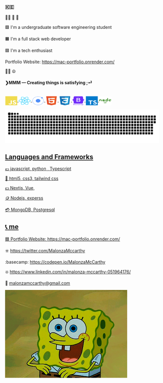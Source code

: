 ### 	:kenya:
:pirate_flag: :crossed_flags: :checkered_flag:


:green_square: I'm a undergraduate software engineering student

:orange_square: I'm a full stack web developer

:blue_square: I'm a tech enthusiast

Portfolio Website: https://mac-portfolio.onrender.com/

:pirate_flag: :peace_symbol: 



#### ❯MMM — Creating things is satisfying ;⏎

<div>
  <a href="https://github.com/MalonzaMcCarthy">
  <!--<img height="180em" src="https://github-readme-stats.vercel.app/api?username=MalonzaMcCarthy&show_icons=true&theme=transparent&include_all_commits=true&count_private=true"/>-->
  <!--<img height="180em" src="https://github-readme-stats.vercel.app/api/top-langs/?username=MalonzaMcCarthy&layout=compact&langs_count=8&theme=transparent"/>-->
</div>
<div style="display: inline_block"><br>
  <img align="center" alt="Mano-Js" height="30" width="40" src="https://raw.githubusercontent.com/devicons/devicon/master/icons/javascript/javascript-plain.svg">
  <img align="center" alt="Mano-React" height="30" width="40" src="https://raw.githubusercontent.com/devicons/devicon/master/icons/react/react-original.svg">
  <img align="center" alt="Mano-Ionic" height="30" width="40" src="https://github.com/devicons/devicon/blob/master/icons/ionic/ionic-original.svg">
  <img align="center" alt="Mano-HTML" height="30" width="40" src="https://raw.githubusercontent.com/devicons/devicon/master/icons/html5/html5-original.svg">
  <img align="center" alt="Mano-CSS" height="30" width="40" src="https://raw.githubusercontent.com/devicons/devicon/master/icons/css3/css3-original.svg">
  <img align="center" alt="Mano-Bootstrap" height="30" width="40" src="https://github.com/devicons/devicon/blob/master/icons/bootstrap/bootstrap-plain-wordmark.svg">
  <img align="center" alt="Mano-Flutter" height="30" width="40" src="https://github.com/devicons/devicon/blob/master/icons/typescript/typescript-plain.svg">
  <img align="center" alt="Mano-Flutter" height="30" width="40" src="https://github.com/devicons/devicon/blob/master/icons/nodejs/nodejs-plain-wordmark.svg">
</div>


!['contributions.svg'](contributions.svg)


## Languages and Frameworks
:euro: javascript, python , Typescript

:money_with_wings: html5, css3, tailwind css

:dollar: Nextjs, Vue,

:coin: Nodejs, experss

:credit_card: MongoDB, Postgresql

## :telephone_receiver: me

:blue_square: Portfolio Website: https://mac-portfolio.onrender.com/

:biohazard: https://twitter.com/MalonzaMccarthy

:basecamp:  https://codepen.io/MalonzaMcCarthy

:sparkle:  https://www.linkedin.com/in/malonza-mccarthy-051964176/

:email:  malonzamccarthy@gmail.com

<!-- !['image'](giphy3.gif) -->

!['image'](giphy.gif)

<br />
<br />





